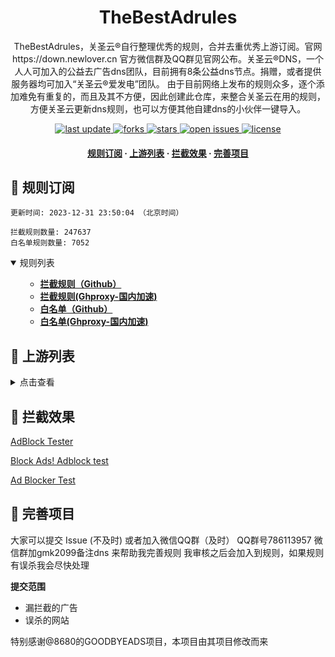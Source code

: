 <div align="center">
<h1 align="center">TheBestAdrules<br></h1>
  <p>TheBestAdrules，关圣云®自行整理优秀的规则，合并去重优秀上游订阅。官网https://down.newlover.cn 官方微信群及QQ群见官网公布。关圣云®DNS，一个人人可加入的公益去广告dns团队，目前拥有8条公益dns节点。捐赠，或者提供服务器均可加入“关圣云®爱发电”团队。 由于目前网络上发布的规则众多，逐个添加难免有重复的，而且及其不方便，因此创建此仓库，来整合关圣云在用的规则，方便关圣云更新dns规则，也可以方便其他自建dns的小伙伴一键导入。
  </p>
</h1>
<p>
  <a href="https://github.com/guandasheng/TheBestAdrules">
    <img src="https://img.shields.io/github/last-commit/guandasheng/TheBestAdrules?style=flat-square" alt="last update" />
  </a>
  <a href="https://github.com/guandasheng/TheBestAdrules">
    <img src="https://img.shields.io/github/forks/guandasheng/TheBestAdrules?style=flat-square" alt="forks" />
  </a>
  <a href="https://github.com/guandasheng/TheBestAdrules">
    <img src="https://img.shields.io/github/stars/guandasheng/TheBestAdrules?style=flat-square" alt="stars" />
  </a>
  <a href="https://github.com/guandasheng/TheBestAdrules/issues/">
    <img src="https://img.shields.io/github/issues/guandasheng/TheBestAdrules?style=flat-square" alt="open issues" />
  </a>
  <a href="https://github.com/guandasheng/TheBestAdrules">
    <img src="https://img.shields.io/github/license/guandasheng/TheBestAdrules?style=flat-square" alt="license" />
  </a>
</p>

<h4>
    <a href="#a">规则订阅</a>
  <span> · </span>
    <a href="#b">上游列表</a>
  <span> · </span>
    <a href="#c">拦截效果</a>
  <span> · </span>
    <a href="#d">完善项目</a>
  </h4>

</div>

<h2 id="a">🎯 规则订阅</h2>

```
更新时间: 2023-12-31 23:50:04 （北京时间） 

拦截规则数量: 247637 
白名单规则数量: 7052 
``` 
<details open>
<summary>规则列表</summary>
<ul>

- **[拦截规则（Github）](https://raw.githubusercontent.com/guandasheng/TheBestAdrules/master/rules.txt)**
- **[拦截规则(Ghproxy-国内加速)](https://ghproxy.com/raw.githubusercontent.com/guandasheng/TheBestAdrules/master/rules.txt)**
- **[白名单（Github）](https://raw.githubusercontent.com/guandasheng/TheBestAdrules/master/allow.txt)**
- **[白名单(Ghproxy-国内加速)](https://ghproxy.com/raw.githubusercontent.com/guandasheng/TheBestAdrules/master/allow.txt)**

</ul>
</details>

<h2 id="b">📔 上游列表</h2>
<details>
<summary>点击查看</summary>
<ul>

- [AdGuard规则](https://github.com/AdguardTeam/AdguardFilters)
- [Tv规则](https://perflyst.github.io/PiHoleBlocklist/SmartTV-AGH.txt)
- [yhosts规则](https://raw.githubusercontent.com/VeleSila/yhosts/master/hosts)
- [大圣净化规则](https://raw.githubusercontent.com/jdlingyu/ad-wars/master/hosts)
- [EasyPrivacy隐私保护规则](https://easylist-downloads.adblockplus.org/easyprivacy.txt)
- [乘风视频过滤规则](https://raw.githubusercontent.com/xinggsf/Adblock-Plus-Rule/master/mv.txt)
- [去APP下载提示规则](https://raw.githubusercontent.com/Noyllopa/NoAppDownload/master/NoAppDownload.txt)
- [d3ward规则](https://raw.githubusercontent.com/d3ward/toolz/master/src/d3host.adblock)
- [补充规则](https://github.com/guandasheng/TheBestAdrules)
- 其他关圣云®合并去重规则
</ul>
</details>

<h2 id="c">🚫 拦截效果</h2>

[AdBlock Tester](https://adblock-tester.com)

[Block Ads! Adblock test](https://blockads.fivefilters.org/)

[Ad Blocker Test](https://d3ward.github.io/toolz/adblock.html)

<h2 id="d">💬 完善项目</h2>

大家可以提交 Issue (不及时)
或者加入微信QQ群（及时）
QQ群号786113957
微信群加gmk2099备注dns
来帮助我完善规则 我审核之后会加入到规则，如果规则有误杀我会尽快处理



**提交范围**

- 漏拦截的广告
- 误杀的网站

特别感谢@8680的GOODBYEADS项目，本项目由其项目修改而来

